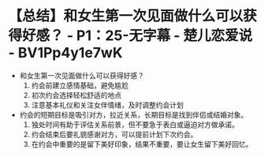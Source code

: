 # 【总结】和女生第一次见面做什么可以获得好感？ - P1：25-无字幕 - 楚儿恋爱说 - BV1Pp4y1e7wK

-   和女生第一次见面做什么可以获得好感？
    1.  约会前建立感情基础，避免尴尬
    2.  初次约会选择轻松舒适的地点
    3.  注意基本礼仪和关注女伴情绪，及时调整约会计划
-   约会的短期目标是吸引对方，拉近关系，长期目标是找到伴侣或结婚对象。
    1.  独处时间有助于评估关系前景，但不要急于表白或逼迫对方做承诺。
    2.  约会结束后要礼貌感谢对方，可以提前计划下次约会。
    3.  在约会中重要的是留下美好印象，结果不重要，要让女生留下美好回忆。